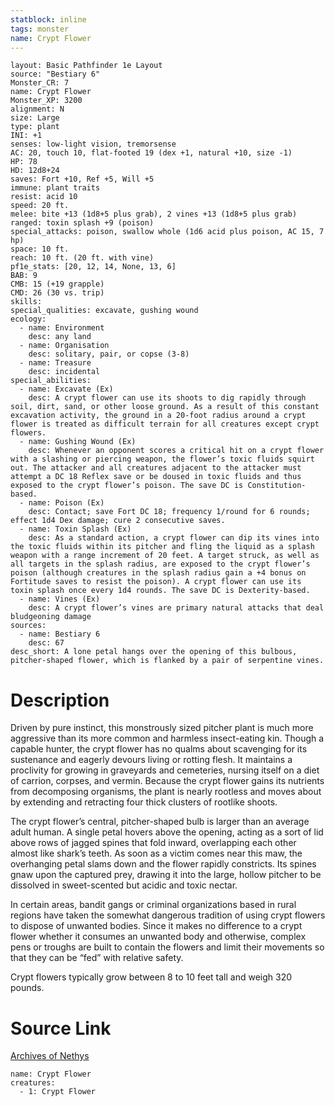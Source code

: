 ```yaml
---
statblock: inline
tags: monster
name: Crypt Flower
---
```

```statblock
layout: Basic Pathfinder 1e Layout
source: "Bestiary 6"
Monster_CR: 7
name: Crypt Flower
Monster_XP: 3200
alignment: N
size: Large
type: plant
INI: +1
senses: low-light vision, tremorsense
AC: 20, touch 10, flat-footed 19 (dex +1, natural +10, size -1)
HP: 78
HD: 12d8+24
saves: Fort +10, Ref +5, Will +5
immune: plant traits
resist: acid 10
speed: 20 ft.
melee: bite +13 (1d8+5 plus grab), 2 vines +13 (1d8+5 plus grab)
ranged: toxin splash +9 (poison)
special_attacks: poison, swallow whole (1d6 acid plus poison, AC 15, 7 hp)
space: 10 ft.
reach: 10 ft. (20 ft. with vine)
pf1e_stats: [20, 12, 14, None, 13, 6]
BAB: 9
CMB: 15 (+19 grapple)
CMD: 26 (30 vs. trip)
skills: 
special_qualities: excavate, gushing wound
ecology:
  - name: Environment
    desc: any land
  - name: Organisation
    desc: solitary, pair, or copse (3-8)
  - name: Treasure
    desc: incidental
special_abilities:
  - name: Excavate (Ex)
    desc: A crypt flower can use its shoots to dig rapidly through soil, dirt, sand, or other loose ground. As a result of this constant excavation activity, the ground in a 20-foot radius around a crypt flower is treated as difficult terrain for all creatures except crypt flowers.
  - name: Gushing Wound (Ex)
    desc: Whenever an opponent scores a critical hit on a crypt flower with a slashing or piercing weapon, the flower’s toxic fluids squirt out. The attacker and all creatures adjacent to the attacker must attempt a DC 18 Reflex save or be doused in toxic fluids and thus exposed to the crypt flower’s poison. The save DC is Constitution-based.
  - name: Poison (Ex)
    desc: Contact; save Fort DC 18; frequency 1/round for 6 rounds; effect 1d4 Dex damage; cure 2 consecutive saves.
  - name: Toxin Splash (Ex)
    desc: As a standard action, a crypt flower can dip its vines into the toxic fluids within its pitcher and fling the liquid as a splash weapon with a range increment of 20 feet. A target struck, as well as all targets in the splash radius, are exposed to the crypt flower’s poison (although creatures in the splash radius gain a +4 bonus on Fortitude saves to resist the poison). A crypt flower can use its toxin splash once every 1d4 rounds. The save DC is Dexterity-based.
  - name: Vines (Ex)
    desc: A crypt flower’s vines are primary natural attacks that deal bludgeoning damage
sources:
  - name: Bestiary 6
    desc: 67
desc_short: A lone petal hangs over the opening of this bulbous, pitcher-shaped flower, which is flanked by a pair of serpentine vines.
```
# Description
Driven by pure instinct, this monstrously sized pitcher plant is much more aggressive than its more common and harmless insect-eating kin. Though a capable hunter, the crypt flower has no qualms about scavenging for its sustenance and eagerly devours living or rotting flesh. It maintains a proclivity for growing in graveyards and cemeteries, nursing itself on a diet of carrion, corpses, and vermin. Because the crypt flower gains its nutrients from decomposing organisms, the plant is nearly rootless and moves about by extending and retracting four thick clusters of rootlike shoots. 

The crypt flower’s central, pitcher-shaped bulb is larger than an average adult human. A single petal hovers above the opening, acting as a sort of lid above rows of jagged spines that fold inward, overlapping each other almost like shark’s teeth. As soon as a victim comes near this maw, the overhanging petal slams down and the flower rapidly constricts. Its spines gnaw upon the captured prey, drawing it into the large, hollow pitcher to be dissolved in sweet-scented but acidic and toxic nectar. 

In certain areas, bandit gangs or criminal organizations based in rural regions have taken the somewhat dangerous tradition of using crypt flowers to dispose of unwanted bodies. Since it makes no difference to a crypt flower whether it consumes an unwanted body and otherwise, complex pens or troughs are built to contain the flowers and limit their movements so that they can be “fed” with relative safety. 

Crypt flowers typically grow between 8 to 10 feet tall and weigh 320 pounds.
# Source Link
[Archives of Nethys](https://aonprd.com/MonsterDisplay.aspx?ItemName=Crypt%20Flower)
```encounter-table
name: Crypt Flower
creatures:
  - 1: Crypt Flower
```
